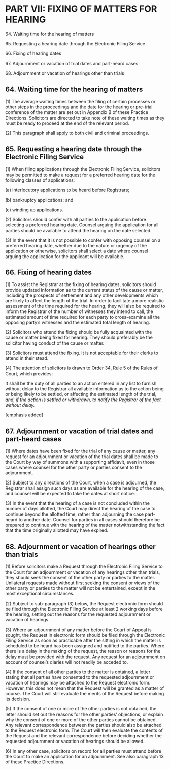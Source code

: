 # PART VII: FIXING OF MATTERS FOR HEARING

64\. Waiting time for the hearing of matters

65\. Requesting a hearing date through the Electronic Filing Service

66\. Fixing of hearing dates

67\. Adjournment or vacation of trial dates and part-heard cases

68\. Adjournment or vacation of hearings other than trials

## 64\. Waiting time for the hearing of matters

(1) The average waiting times between the filing of certain processes or
other steps in the proceedings and the date for the hearing or pre-trial
conference of the matter are set out in Appendix B of these Practice
Directions. Solicitors are directed to take note of these waiting times
as they must be ready to proceed at the end of the relevant period.

(2) This paragraph shall apply to both civil and criminal proceedings.

## 65\. Requesting a hearing date through the Electronic Filing Service

(1) When filing applications through the Electronic Filing Service,
solicitors may be permitted to make a request for a preferred hearing
date for the following classes of applications:

(a) interlocutory applications to be heard before Registrars;

(b) bankruptcy applications; and

(c) winding up applications.

(2) Solicitors should confer with all parties to the application before
selecting a preferred hearing date. Counsel arguing the application for
all parties should be available to attend the hearing on the date
selected.

 (3) In the event that it is not possible to confer with opposing
counsel on a preferred hearing date, whether due to the nature or
urgency of the application or otherwise, solicitors shall select a date
where counsel arguing the application for the applicant will be
available.

## 66. Fixing of hearing dates

(1) To assist the Registrar at the fixing of hearing dates, solicitors
should provide updated information as to the current status of the cause
or matter, including the prospects of settlement and any other
developments which are likely to affect the length of the trial. In
order to facilitate a more realistic assessment of the time required for
the hearing, they will also be required to inform the Registrar of the
number of witnesses they intend to call, the estimated amount of time
required for each party to cross-examine all the opposing party’s
witnesses and the estimated total length of hearing.

(2) Solicitors who attend the fixing should be fully acquainted with the
cause or matter being fixed for hearing. They should preferably be the
solicitor having conduct of the cause or matter.

(3) Solicitors must attend the fixing. It is not acceptable for their
clerks to attend in their stead.

(4) The attention of solicitors is drawn to Order 34, Rule 5 of the
Rules of Court, which provides:

It shall be the duty of all parties to an action entered in any list to
furnish without delay to the Registrar all available information as to
the action being or being likely to be settled, or affecting the
estimated length of the trial, <span style="font-style: italic;">*and,
if the action is settled or withdrawn, to notify the Registrar of the
fact without delay.*</span>

\[emphasis added\]

## 67. Adjournment or vacation of trial dates and part-heard cases

(1) <span id="Sub-para_1"></span>Where dates have been fixed for the
trial of any cause or matter, any request for an adjournment or vacation
of the trial dates shall be made to the Court by way of summons with a
supporting affidavit, even in those cases where counsel for the other
party or parties consent to the adjournment.

(2) Subject to any directions of the Court, when a case is adjourned,
the Registrar shall assign such days as are available for the hearing of
the case, and counsel will be expected to take the dates at short
notice.

(3) In the event that the hearing of a case is not concluded within the
number of days allotted, the Court may direct the hearing of the case to
continue beyond the allotted time, rather than adjourning the case
part-heard to another date. Counsel for parties in all cases should
therefore be prepared to continue with the hearing of the matter
notwithstanding the fact that the time originally allotted may have
expired.

## 68\. Adjournment or vacation of hearings other than trials

(1) <span id="Sub-para_1"></span>Before solicitors make a Request
through the Electronic Filing Service to the Court for an adjournment or
vacation of any hearings other than trials, they should seek the consent
of the other party or parties to the matter.  Unilateral requests made
without first seeking the consent or views of the other party or parties
to the matter will not be entertained, except in the most exceptional
circumstances.

(2) Subject to sub-paragraph (3) below, the Request electronic form
should be filed through the Electronic Filing Service at least 2 working
days before the hearing, setting out the reasons for the requested
adjournment or vacation of hearings.

(3) Where an adjournment of any matter before the Court of Appeal is
sought, the Request in electronic form should be filed through the
Electronic Filing Service as soon as practicable after the sitting in
which the matter is scheduled to be heard has been assigned and notified
to the parties. Where there is a delay in the making of the request, the
reason or reasons for the delay must be provided with the request. Any
request for an adjournment on account of counsel’s diaries will not
readily be acceded to.

(4) <span id="Sub-para_3"></span>If the consent of all other parties to
the matter is obtained, a letter stating that all parties have consented
to the requested adjournment or vacation of hearings may be attached to
the Request electronic form.  However, this does not mean that the
Request will be granted as a matter of course.  The Court will still
evaluate the merits of the Request before making its decision.  

(5) <span id="Sub-para_4"></span>If the consent of one or more of the
other parties is not obtained, the letter should set out the reasons for
the other parties’ objections, or explain why the consent of one or more
of the other parties cannot be obtained. Any relevant correspondence
between the parties should also be attached to the Request electronic
form. The Court will then evaluate the contents of the Request and the
relevant correspondence before deciding whether the requested
adjournment or vacation of hearings should be allowed.

(6) <span id="Sub-para_6"></span>In any other case, solicitors on record
for all parties must attend before the Court to make an application for
an adjournment. See also paragraph 13 of these Practice Directions.
